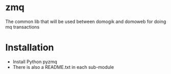 zmq
===
The common lib that will be used between domogik and domoweb for doing mq transactions

Installation
============
* Install Python pyzmq
* There is also a README.txt in each sub-module
